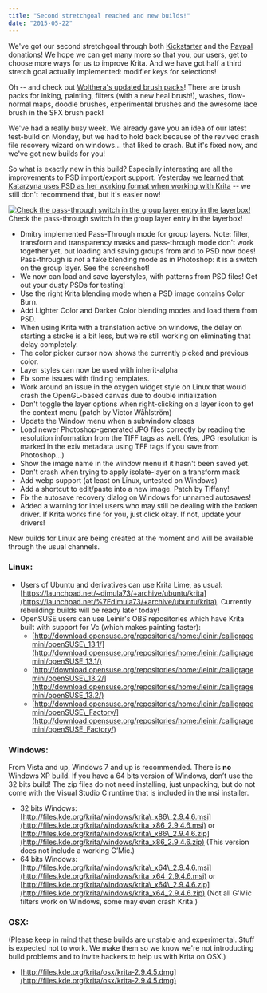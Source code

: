 ```yaml
---
title: "Second stretchgoal reached and new builds!"
date: "2015-05-22"
---
```


We've got our second stretchgoal through both [Kickstarter](https://www.kickstarter.com/projects/krita/krita-free-paint-app-lets-make-it-faster-than-phot) and the [Paypal](https://krita.org/2015-kickstarter/) donations! We hope we can get many more so that you, our users, get to choose more ways for us to improve Krita. And we have got half a third stretch goal actually implemented: modifier keys for selections!

Oh -- and check out [Wolthera's updated brush packs](https://forum.kde.org/viewtopic.php?f=274&t=125125)! There are brush packs for inking, painting, filters (with a new heal brush!), washes, flow-normal maps, doodle brushes, experimental brushes and the awesome lace brush in the SFX brush pack!

We've had a really busy week. We already gave you an idea of our latest test-build on Monday, but we had to hold back because of the revived crash file recovery wizard on windows... that liked to crash. But it's fixed now, and we've got new builds for you!

So what is exactly new in this build? Especially interesting are all the improvements to PSD import/export support. Yesterday [we learned that Katarzyna uses PSD as her working format when working with Krita](/posts/krita-comes-to-discworld/) \-- we still don't recommend that, but it's easier now!

[![Check the pass-through switch in the group layer entry in the layerbox!](/images/posts/2015/passthtrough.png)](https://krita.org/wp-content/uploads/2015/05/passthtrough.png) Check the pass-through switch in the group layer entry in the layerbox!

- Dmitry implemented Pass-Through mode for group layers. Note: filter, transform and transparency masks and pass-through mode don't work together yet, but loading and saving groups from and to PSD now does! Pass-through is _not_ a fake blending mode as in Photoshop: it is a switch on the group layer. See the screenshot!
- We now can load and save layerstyles, with patterns from PSD files! Get out your dusty PSDs for testing!
- Use the right Krita blending mode when a PSD image contains Color Burn.
- Add Lighter Color and Darker Color blending modes and load them from PSD.
- When using Krita with a translation active on windows, the delay on starting a stroke is a bit less, but we're still working on eliminating that delay completely.
- The color picker cursor now shows the currently picked and previous color.
- Layer styles can now be used with inherit-alpha
- Fix some issues with finding templates.
- Work around an issue in the oxygen widget style on Linux that would crash the OpenGL-based canvas due to double initialization
- Don't toggle the layer options when right-clicking on a layer icon to get the context menu (patch by Victor Wåhlström)
- Update the Window menu when a subwindow closes
- Load newer Photoshop-generated JPG files correctly by reading the resolution information from the TIFF tags as well. (Yes, JPG resolution is marked in the exiv metadata using TFF tags if you save from Photoshop...)
- Show the image name in the window menu if it hasn't been saved yet.
- Don't crash when trying to apply isolate-layer on a transform mask
- Add webp support (at least on Linux, untested on Windows)
- Add a shortcut to edit/paste into a new image. Patch by Tiffany!
- Fix the autosave recovery dialog on Windows for unnamed autosaves!
- Added a warning for intel users who may still be dealing with the broken driver. If Krita works fine for you, just click okay. If not, update your drivers!

New builds for Linux are being created at the moment and will be available through the usual channels.

### Linux:

- Users of Ubuntu and derivatives can use Krita Lime, as usual: [https://launchpad.net/~dimula73/+archive/ubuntu/krita](https://launchpad.net/%7Edimula73/+archive/ubuntu/krita). Currently rebuilding: builds will be ready later today!
- OpenSUSE users can use Leinir's OBS repositories which have Krita built with support for Vc (which makes painting faster):
    - [http://download.opensuse.org/repositories/home:/leinir:/calligragemini/openSUSE\_13.1/](http://download.opensuse.org/repositories/home:/leinir:/calligragemini/openSUSE_13.1/)
    - [http://download.opensuse.org/repositories/home:/leinir:/calligragemini/openSUSE\_13.2/](http://download.opensuse.org/repositories/home:/leinir:/calligragemini/openSUSE_13.2/)
    - [http://download.opensuse.org/repositories/home:/leinir:/calligragemini/openSUSE\_Factory/](http://download.opensuse.org/repositories/home:/leinir:/calligragemini/openSUSE_Factory/)

### Windows:

From Vista and up, Windows 7 and up is recommended. There is **no** Windows XP build. If you have a 64 bits version of Windows, don’t use the 32 bits build! The zip files do not need installing, just unpacking, but do not come with the Visual Studio C runtime that is included in the msi installer.

- 32 bits Windows: [http://files.kde.org/krita/windows/krita\_x86\_2.9.4.6.msi](http://files.kde.org/krita/windows/krita_x86_2.9.4.6.msi) or [http://files.kde.org/krita/windows/krita\_x86\_2.9.4.6.zip](http://files.kde.org/krita/windows/krita_x86_2.9.4.6.zip) (This version does not include a working G’Mic.)
- 64 bits Windows: [http://files.kde.org/krita/windows/krita\_x64\_2.9.4.6.msi](http://files.kde.org/krita/windows/krita_x64_2.9.4.6.msi) or [http://files.kde.org/krita/windows/krita\_x64\_2.9.4.6.zip](http://files.kde.org/krita/windows/krita_x64_2.9.4.6.zip) (Not all G'Mic filters work on Windows, some may even crash Krita.)

### OSX:

(Please keep in mind that these builds are unstable and experimental. Stuff is expected not to work. We make them so we know we're not introducting build problems and to invite hackers to help us with Krita on OSX.)

- [http://files.kde.org/krita/osx/krita-2.9.4.5.dmg](http://files.kde.org/krita/osx/krita-2.9.4.5.dmg)
